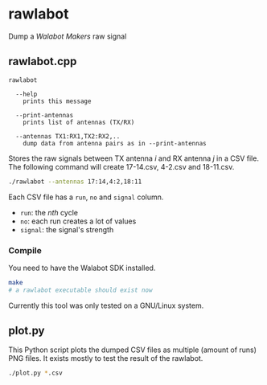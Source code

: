 # rawlabot

Dump a *Walabot Makers* raw signal


## rawlabot.cpp

```
rawlabot

  --help
    prints this message

  --print-antennas
    prints list of antennas (TX/RX)

  --antennas TX1:RX1,TX2:RX2,..
    dump data from antenna pairs as in --print-antennas
```

Stores the raw signals between TX antenna *i* and RX antenna *j* in a CSV file.
The following command will create 17-14.csv, 4-2.csv and 18-11.csv.

```bash
./rawlabot --antennas 17:14,4:2,18:11
```

Each CSV file has a `run`, `no` and `signal` column.

- `run`: the *nth* cycle
- `no`: each run creates a lot of values
- `signal`: the signal's strength

### Compile

You need to have the Walabot SDK installed.

```bash
make
# a rawlabot executable should exist now
```

Currently this tool was only tested on a GNU/Linux system.


## plot.py

This Python script plots the dumped CSV files as multiple (amount of runs) PNG
files. It exists mostly to test the result of the rawlabot.

```bash
./plot.py *.csv
```
